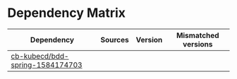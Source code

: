 # Dependency Matrix

Dependency | Sources | Version | Mismatched versions
---------- | ------- | ------- | -------------------
[cb-kubecd/bdd-spring-1584174703](https://github.com/cb-kubecd/bdd-spring-1584174703.git) |  | []() | 

